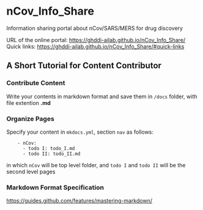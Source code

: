 # nCov_Info_Share
Information sharing portal about nCov/SARS/MERS for drug discovery

URL of the online portal: https://ghddi-ailab.github.io/nCov_Info_Share/    
Quick links: https://ghddi-ailab.github.io/nCov_Info_Share/#quick-links

## A Short Tutorial for Content Contributor
### Contribute Content
Write your contents in markdown format and save them in `/docs` folder, with file extention **.md**

### Organize Pages
Specify your content in `mkdocs.yml`, section `nav` as follows:
```
    - nCov:
      - todo I: todo_I.md
      - todo II: todo_II.md
```
in which `nCov` will be top level folder, and `todo I` and `todo II` will be the second level pages

### Markdown Format Specification
https://guides.github.com/features/mastering-markdown/